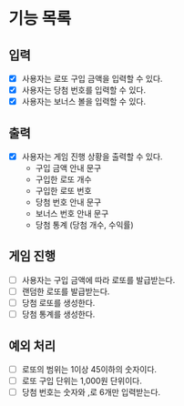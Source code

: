 # 기능 목록 

## 입력 
-[x] 사용자는 로또 구입 금액을 입력할 수 있다.
-[x] 사용자는 당첨 번호를 입력할 수 있다. 
-[x] 사용자는 보너스 볼을 입력할 수 있다.

## 출력 
-[x] 사용자는 게임 진행 상황을 출력할 수 있다. 
  - 구입 금액 안내 문구 
  - 구입한 로또 개수
  - 구입한 로또 번호 
  - 당첨 번호 안내 문구 
  - 보너스 번호 안내 문구
  - 당첨 통계 (당첨 개수, 수익률)

## 게임 진행
-[ ] 사용자는 구입 금액에 따라 로또를 발급받는다.
-[ ] 랜덤한 로또를 발급받는다.
-[ ] 당첨 로또를 생성한다. 
-[ ] 당첨 통계를 생성한다.

## 예외 처리 
-[ ] 로또의 범위는 1이상 45이하의 숫자이다.
-[ ] 로또 구입 단위는 1,000원 단위이다.
-[ ] 당첨 번호는 숫자와 ,로 6개만 입력받는다. 